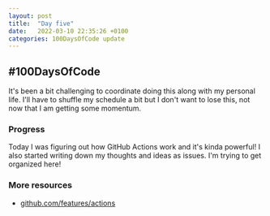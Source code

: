 ```yaml
---
layout: post
title:  "Day five"
date:   2022-03-10 22:35:26 +0100
categories: 100DaysOfCode update
---
```

## #100DaysOfCode

It's been a bit challenging to coordinate doing this along with my personal life.
I'll have to shuffle my schedule a bit but I don't want to lose this, not now that I am getting some momentum.

### Progress

Today I was figuring out how GitHub Actions work and it's kinda powerful!
I also started writing down my thoughts and ideas as issues.
I'm trying to get organized here!

### More resources

* [github.com/features/actions](https://github.com/features/actions)
